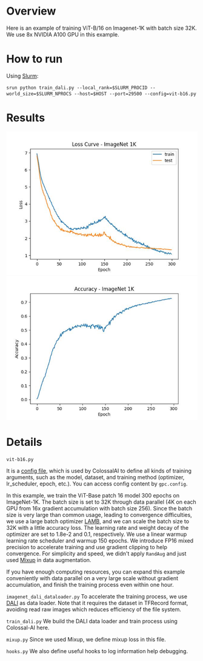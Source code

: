 # Overview

Here is an example of training ViT-B/16 on Imagenet-1K with batch size 32K.
We use 8x NVIDIA A100 GPU in this example. 

# How to run
Using [Slurm](https://slurm.schedmd.com/documentation.html):
```shell
srun python train_dali.py --local_rank=$SLURM_PROCID --world_size=$SLURM_NPROCS --host=$HOST --port=29500 --config=vit-b16.py
```

# Results

![Loss Curve](./loss.jpeg)
![Accuracy](./acc.jpeg)

# Details
`vit-b16.py`

It is a [config file](https://colossalai.org/config.html), which is used by ColossalAI to define all kinds of training arguments, such as the model, dataset, and training method (optimizer, lr_scheduler, epoch, etc.). You can access config content by `gpc.config`.

In this example, we train the ViT-Base patch 16 model 300 epochs on ImageNet-1K. The batch size is set to 32K through data parallel (4K on each GPU from 16x gradient accumulation with batch size 256). Since the batch size is very large than common usage, leading to convergence difficulties, we use a 
large batch optimizer [LAMB](https://arxiv.org/abs/1904.00962), and we can scale the batch size to 32K with a little accuracy loss. The learning rate and weight decay of the optimizer are set to 1.8e-2 and 0.1, respectively. We use a linear warmup learning rate scheduler and warmup 150 epochs.
We introduce FP16 mixed precision to accelerate training and use gradient clipping to help convergence.
For simplicity and speed, we didn't apply `RandAug` and just used [Mixup](https://arxiv.org/abs/1710.09412) in data augmentation.

If you have enough computing resources, you can expand this example conveniently with data parallel on a very large scale without gradient accumulation, and finish the training process even within one hour.


`imagenet_dali_dataloader.py`
To accelerate the training process, we use [DALI](https://github.com/NVIDIA/DALI) as data loader. Note that it requires the dataset in TFRecord format, avoiding read raw images which reduces efficiency of the file system.

`train_dali.py`
We build the DALI data loader and train process using Colossal-AI here.

`mixup.py`
Since we used Mixup, we define mixup loss in this file.

`hooks.py`
We also define useful hooks to log information help debugging.
